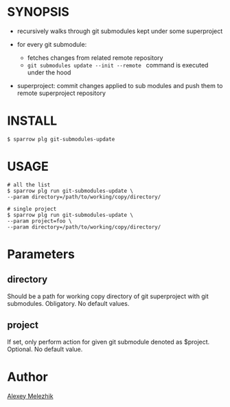 # SYNOPSIS

* recursively walks through git submodules kept under some superproject

* for every git submodule:

  * fetches changes from related remote repository
  * `git submodules update --init --remote ` command is executed under the hood 

* superproject: commit changes applied to sub modules and push them to remote superproject repository

# INSTALL

    $ sparrow plg git-submodules-update

# USAGE

    # all the list
    $ sparrow plg run git-submodules-update \
    --param directory=/path/to/working/copy/directory/

    # single project
    $ sparrow plg run git-submodules-update \
    --param project=foo \
    --param directory=/path/to/working/copy/directory/

# Parameters

## directory

Should be a path for working copy directory of git superproject with git submodules. Obligatory. No default values.

## project

If set, only perform action for given git submodule denoted as $project. Optional. No default value.

# Author

[Alexey Melezhik](mailto:melezhik@gmail.com)

